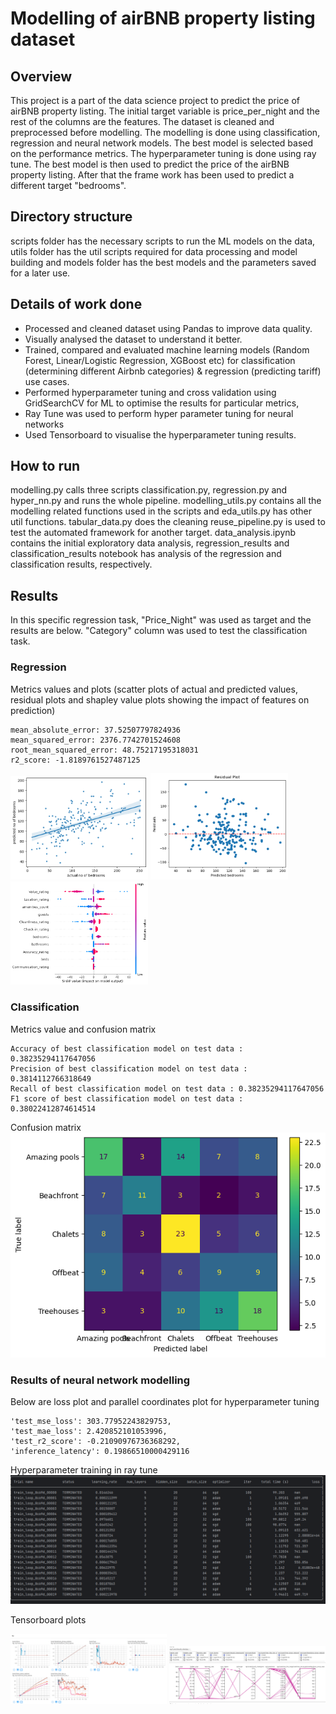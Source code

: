 # Modelling of airBNB property listing dataset
## Overview
This project is a part of the data science project to predict the price of airBNB property listing. The initial target variable is price_per_night and the rest of the columns are the features. The dataset is cleaned and preprocessed before modelling. The modelling is done using classification, regression and neural network models. The best model is selected based on the performance metrics. The hyperparameter tuning is done using ray tune. The best model is then used to predict the price of the airBNB property listing. After that the frame work has been used to predict a different target "bedrooms".

## Directory structure
scripts folder has the necessary scripts to run the ML models on the data, utils folder has the util scripts required for data processing and model building and models folder has the best models and the parameters saved for a later use.

## Details of work done
- Processed and cleaned dataset using Pandas to improve data quality.
- Visually analysed the dataset to understand it better. 
- Trained, compared and evaluated machine learning models (Random Forest,
Linear/Logistic Regression, XGBoost etc) for classification (determining different
Airbnb categories) & regression (predicting tariff) use cases.
- Performed hyperparameter tuning and cross validation using GridSearchCV for ML to optimise the results for particular metrics,
- Ray Tune was used to perform hyper parameter tuning for neural networks
- Used Tensorboard to visualise the hyperparameter tuning results.
## How to run
modelling.py calls three scripts classification.py, regression.py and hyper_nn.py and runs the whole pipeline.
modelling_utils.py contains all the modelling related functions used in the scripts and eda_utils.py has other util functions. tabular_data.py does the cleaning
reuse_pipeline.py is used to test the automated framework for another target.
data_analysis.ipynb contains the initial exploratory data analysis, regression_results and classification_results notebook has analysis of the regression and classification results, respectively.

## Results
In this specific regression task, "Price_Night" was used as target and the results are below. "Category" column was used to test the classification task.

### Regression 
Metrics values and plots (scatter plots of actual and predicted values, residual plots and shapley value plots showing the impact of features on prediction)
```
mean_absolute_error: 37.52507797824936
mean_squared_error: 2376.7742701524608
root_mean_squared_error: 48.75217195318031
r2_score: -1.8189761527487125
```
<p>
  <img src="screenshots/scatter_plot.png" width="220" />
  <img src="screenshots/residual_plot.png" width="220" /> 
  <img src="screenshots/shapley_plot.png" width="220" />
</p>

### Classification
Metrics value and confusion matrix
```
Accuracy of best classification model on test data : 0.38235294117647056
Precision of best classification model on test data : 0.3814112766318649
Recall of best classification model on test data : 0.38235294117647056
F1 score of best classification model on test data : 0.38022412874614514

```
Confusion matrix
![confusion_matrix](screenshots/confusion_matrix.png)
### Results of neural network modelling
Below are loss plot and parallel coordinates plot for hyperparameter tuning 
```
'test_mse_loss': 303.77952243829753, 
'test_mae_loss': 2.420852101053996, 
'test_r2_score': -0.21090976736368292, 
'inference_latency': 0.19866510000429116
```
Hyperparameter training in ray tune
![hyper_nn](screenshots/ray_tune1.PNG)

Tensorboard plots
<p>
  <img src="screenshots/tf2.PNG" width="250" />
  <img src="screenshots/tf1.PNG" width="250" /> 
</p>



